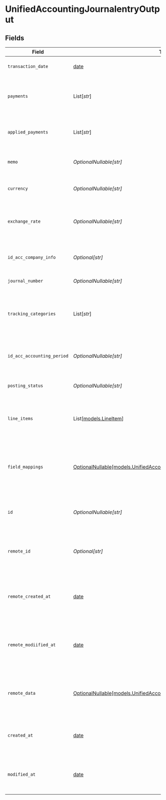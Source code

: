 # UnifiedAccountingJournalentryOutput


## Fields

| Field                                                                                                                                      | Type                                                                                                                                       | Required                                                                                                                                   | Description                                                                                                                                | Example                                                                                                                                    |
| ------------------------------------------------------------------------------------------------------------------------------------------ | ------------------------------------------------------------------------------------------------------------------------------------------ | ------------------------------------------------------------------------------------------------------------------------------------------ | ------------------------------------------------------------------------------------------------------------------------------------------ | ------------------------------------------------------------------------------------------------------------------------------------------ |
| `transaction_date`                                                                                                                         | [date](https://docs.python.org/3/library/datetime.html#date-objects)                                                                       | :heavy_minus_sign:                                                                                                                         | The date of the transaction                                                                                                                | 2024-06-15T12:00:00Z                                                                                                                       |
| `payments`                                                                                                                                 | List[*str*]                                                                                                                                | :heavy_minus_sign:                                                                                                                         | The payments associated with the journal entry                                                                                             | [<br/>"payment1",<br/>"payment2"<br/>]                                                                                                     |
| `applied_payments`                                                                                                                         | List[*str*]                                                                                                                                | :heavy_minus_sign:                                                                                                                         | The applied payments for the journal entry                                                                                                 | [<br/>"appliedPayment1",<br/>"appliedPayment2"<br/>]                                                                                       |
| `memo`                                                                                                                                     | *OptionalNullable[str]*                                                                                                                    | :heavy_minus_sign:                                                                                                                         | A memo or note for the journal entry                                                                                                       | Monthly expense journal entry                                                                                                              |
| `currency`                                                                                                                                 | *OptionalNullable[str]*                                                                                                                    | :heavy_minus_sign:                                                                                                                         | The currency of the journal entry                                                                                                          | USD                                                                                                                                        |
| `exchange_rate`                                                                                                                            | *OptionalNullable[str]*                                                                                                                    | :heavy_minus_sign:                                                                                                                         | The exchange rate applied to the journal entry                                                                                             | 1.2                                                                                                                                        |
| `id_acc_company_info`                                                                                                                      | *Optional[str]*                                                                                                                            | :heavy_minus_sign:                                                                                                                         | The UUID of the associated company info                                                                                                    | 801f9ede-c698-4e66-a7fc-48d19eebaa4f                                                                                                       |
| `journal_number`                                                                                                                           | *OptionalNullable[str]*                                                                                                                    | :heavy_minus_sign:                                                                                                                         | The journal number                                                                                                                         | JE-001                                                                                                                                     |
| `tracking_categories`                                                                                                                      | List[*str*]                                                                                                                                | :heavy_minus_sign:                                                                                                                         | The UUIDs of the tracking categories associated with the journal entry                                                                     | [<br/>"801f9ede-c698-4e66-a7fc-48d19eebaa4f"<br/>]                                                                                         |
| `id_acc_accounting_period`                                                                                                                 | *OptionalNullable[str]*                                                                                                                    | :heavy_minus_sign:                                                                                                                         | The UUID of the associated accounting period                                                                                               | 801f9ede-c698-4e66-a7fc-48d19eebaa4f                                                                                                       |
| `posting_status`                                                                                                                           | *OptionalNullable[str]*                                                                                                                    | :heavy_minus_sign:                                                                                                                         | The posting status of the journal entry                                                                                                    | Posted                                                                                                                                     |
| `line_items`                                                                                                                               | List[[models.LineItem](../models/lineitem.md)]                                                                                             | :heavy_minus_sign:                                                                                                                         | The line items associated with this journal entry                                                                                          |                                                                                                                                            |
| `field_mappings`                                                                                                                           | [OptionalNullable[models.UnifiedAccountingJournalentryOutputFieldMappings]](../models/unifiedaccountingjournalentryoutputfieldmappings.md) | :heavy_minus_sign:                                                                                                                         | The custom field mappings of the object between the remote 3rd party & Panora                                                              | {<br/>"custom_field_1": "value1",<br/>"custom_field_2": "value2"<br/>}                                                                     |
| `id`                                                                                                                                       | *OptionalNullable[str]*                                                                                                                    | :heavy_minus_sign:                                                                                                                         | The UUID of the journal entry record                                                                                                       | 801f9ede-c698-4e66-a7fc-48d19eebaa4f                                                                                                       |
| `remote_id`                                                                                                                                | *Optional[str]*                                                                                                                            | :heavy_minus_sign:                                                                                                                         | The remote ID of the journal entry in the context of the 3rd Party                                                                         | journal_entry_1234                                                                                                                         |
| `remote_created_at`                                                                                                                        | [date](https://docs.python.org/3/library/datetime.html#date-objects)                                                                       | :heavy_minus_sign:                                                                                                                         | The date when the journal entry was created in the remote system                                                                           | 2024-06-15T12:00:00Z                                                                                                                       |
| `remote_modiified_at`                                                                                                                      | [date](https://docs.python.org/3/library/datetime.html#date-objects)                                                                       | :heavy_minus_sign:                                                                                                                         | The date when the journal entry was last modified in the remote system                                                                     | 2024-06-15T12:00:00Z                                                                                                                       |
| `remote_data`                                                                                                                              | [OptionalNullable[models.UnifiedAccountingJournalentryOutputRemoteData]](../models/unifiedaccountingjournalentryoutputremotedata.md)       | :heavy_minus_sign:                                                                                                                         | The remote data of the journal entry in the context of the 3rd Party                                                                       | {<br/>"raw_data": {<br/>"additional_field": "some value"<br/>}<br/>}                                                                       |
| `created_at`                                                                                                                               | [date](https://docs.python.org/3/library/datetime.html#date-objects)                                                                       | :heavy_minus_sign:                                                                                                                         | The created date of the journal entry record                                                                                               | 2024-06-15T12:00:00Z                                                                                                                       |
| `modified_at`                                                                                                                              | [date](https://docs.python.org/3/library/datetime.html#date-objects)                                                                       | :heavy_minus_sign:                                                                                                                         | The last modified date of the journal entry record                                                                                         | 2024-06-15T12:00:00Z                                                                                                                       |